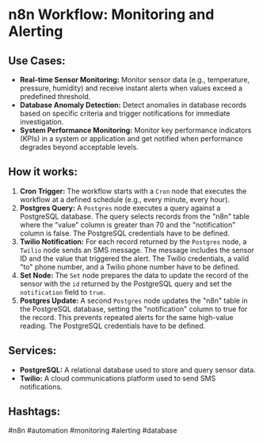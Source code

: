 # n8n Workflow: Monitoring and Alerting

## Use Cases:

*   **Real-time Sensor Monitoring:** Monitor sensor data (e.g., temperature, pressure, humidity) and receive instant alerts when values exceed a predefined threshold.
*   **Database Anomaly Detection:** Detect anomalies in database records based on specific criteria and trigger notifications for immediate investigation.
*   **System Performance Monitoring:** Monitor key performance indicators (KPIs) in a system or application and get notified when performance degrades beyond acceptable levels.

## How it works:

1.  **Cron Trigger:** The workflow starts with a `Cron` node that executes the workflow at a defined schedule (e.g., every minute, every hour).
2.  **Postgres Query:** A `Postgres` node executes a query against a PostgreSQL database. The query selects records from the "n8n" table where the "value" column is greater than 70 and the "notification" column is false. The PostgreSQL credentials have to be defined.
3.  **Twilio Notification:** For each record returned by the `Postgres` node, a `Twilio` node sends an SMS message. The message includes the sensor ID and the value that triggered the alert. The Twilio credentials, a valid "to" phone number, and a Twilio phone number have to be defined.
4.  **Set Node:** The `Set` node prepares the data to update the record of the sensor with the `id` returned by the PostgreSQL query and set the `notification` field to `true`.
5.  **Postgres Update:** A second `Postgres` node updates the "n8n" table in the PostgreSQL database, setting the "notification" column to true for the record. This prevents repeated alerts for the same high-value reading. The PostgreSQL credentials have to be defined.

## Services:

*   **PostgreSQL:** A relational database used to store and query sensor data.
*   **Twilio:** A cloud communications platform used to send SMS notifications.

## Hashtags:

#n8n #automation #monitoring #alerting #database
